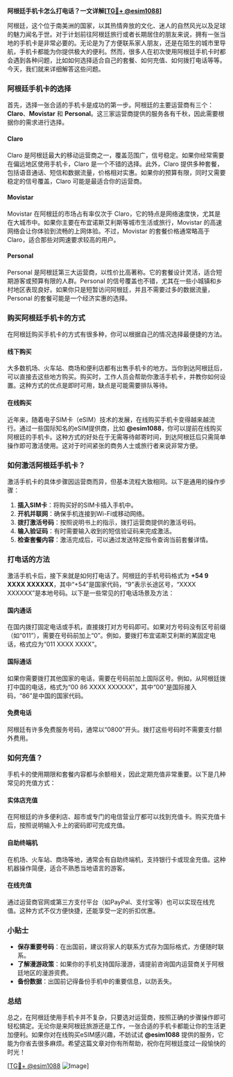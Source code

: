 **阿根廷手机卡怎么打电话？一文详解[[TG💪+ @esim1088](https://t.me/s/esim1088)]**

阿根廷，这个位于南美洲的国家，以其热情奔放的文化、迷人的自然风光以及足球的魅力闻名于世。对于计划前往阿根廷旅行或者长期居住的朋友来说，拥有一张当地的手机卡是非常必要的。无论是为了方便联系家人朋友，还是在陌生的城市里导航，手机卡都能为你提供极大的便利。然而，很多人在初次使用阿根廷手机卡时都会遇到各种问题，比如如何选择适合自己的套餐、如何充值、如何拨打电话等等。今天，我们就来详细解答这些问题。

### 阿根廷手机卡的选择

首先，选择一张合适的手机卡是成功的第一步。阿根廷的主要运营商有三个：**Claro**、**Movistar** 和 **Personal**。这三家运营商提供的服务各有千秋，因此需要根据你的需求进行选择。

#### Claro
Claro 是阿根廷最大的移动运营商之一，覆盖范围广，信号稳定。如果你经常需要在偏远地区使用手机卡，Claro 是一个不错的选择。此外，Claro 提供多种套餐，包括语音通话、短信和数据流量，价格相对实惠。如果你的预算有限，同时又需要稳定的信号覆盖，Claro 可能是最适合你的运营商。

#### Movistar
Movistar 在阿根廷的市场占有率仅次于 Claro，它的特点是网络速度快，尤其是在大城市中。如果你主要在布宜诺斯艾利斯等城市生活或旅行，Movistar 的高速网络会让你体验到流畅的上网体验。不过，Movistar 的套餐价格通常略高于 Claro，适合那些对网速要求较高的用户。

#### Personal
Personal 是阿根廷第三大运营商，以性价比高著称。它的套餐设计灵活，适合短期游客或预算有限的人群。Personal 的信号覆盖也不错，尤其在一些小城镇和乡村地区表现良好。如果你只是短暂访问阿根廷，并且不需要过多的数据流量，Personal 的套餐可能是一个经济实惠的选择。

### 购买阿根廷手机卡的方式

在阿根廷购买手机卡的方式有很多种，你可以根据自己的情况选择最便捷的方法。

#### 线下购买
大多数机场、火车站、商场和便利店都有出售手机卡的地方。当你到达阿根廷后，可以直接去这些地方购买。购买时，工作人员会帮助你激活手机卡，并教你如何设置。这种方式的优点是即时可用，缺点是可能需要排队等待。

#### 在线购买
近年来，随着电子SIM卡（eSIM）技术的发展，在线购买手机卡变得越来越流行。通过一些国际知名的eSIM提供商，比如 **@esim1088**，你可以提前在线购买阿根廷的手机卡。这种方式的好处在于无需等待邮寄时间，到达阿根廷后只需简单操作即可激活使用。这对于时间紧张的商务人士或旅行者来说非常方便。

### 如何激活阿根廷手机卡？

激活手机卡的具体步骤因运营商而异，但基本流程大致相同。以下是通用的操作步骤：

1. **插入SIM卡**：将购买好的SIM卡插入手机中。
2. **开机并联网**：确保手机连接到Wi-Fi或移动网络。
3. **拨打激活号码**：按照说明书上的指示，拨打运营商提供的激活号码。
4. **输入验证码**：有时需要输入收到的短信验证码来完成激活。
5. **检查套餐内容**：激活完成后，可以通过发送特定指令查询当前套餐详情。

### 打电话的方法

激活手机卡后，接下来就是如何打电话了。阿根廷的手机号码格式为 **+54 9 XXXX XXXXXX**，其中“+54”是国家代码，“9”表示长途区号，“XXXX XXXXXX”是本地号码。以下是一些常见的打电话场景及方法：

#### 国内通话
在国内拨打固定电话或手机，直接拨打对方号码即可。如果对方号码没有区号前缀（如“011”），需要在号码前加上“0”。例如，要拨打布宜诺斯艾利斯的某固定电话，格式应为“011 XXXX XXXX”。

#### 国际通话
如果你需要拨打其他国家的电话，需要在号码前加上国际区号。例如，从阿根廷拨打中国的电话，格式为“00 86 XXXX XXXXXX”，其中“00”是国际接入码，“86”是中国的国家代码。

#### 免费电话
阿根廷有许多免费服务号码，通常以“0800”开头。拨打这些号码时不需要支付额外费用。

### 如何充值？

手机卡的使用期限和套餐内容都与余额相关，因此定期充值非常重要。以下是几种常见的充值方式：

#### 实体店充值
在阿根廷的许多便利店、超市或专门的电信营业厅都可以找到充值卡。购买充值卡后，按照说明输入卡上的密码即可完成充值。

#### 自助终端机
在机场、火车站、商场等地，通常会有自助终端机，支持银行卡或现金充值。这种机器操作简便，适合不熟悉当地语言的游客。

#### 在线充值
通过运营商官网或第三方支付平台（如PayPal、支付宝等）也可以实现在线充值。这种方式不仅方便快捷，还能享受一定的折扣优惠。

### 小贴士

- **保存重要号码**：在出国前，建议将家人的联系方式存为国际格式，方便随时联系。
- **了解漫游政策**：如果你的手机支持国际漫游，请提前咨询国内运营商关于阿根廷地区的漫游资费。
- **备份数据**：出国前记得备份手机中的重要信息，以防丢失。

### 总结

总之，在阿根廷使用手机卡并不复杂，只要选对运营商，按照正确的步骤操作即可轻松搞定。无论你是来阿根廷旅游还是工作，一张合适的手机卡都能让你的生活更加便利。如果你对在线购买eSIM感兴趣，不妨试试 **@esim1088** 提供的服务，它能为你省去很多麻烦。希望这篇文章对你有所帮助，祝你在阿根廷度过一段愉快的时光！

[[TG💪+ @esim1088](https://t.me/s/esim1088) ![Image](https://i.postimg.cc/4NQfJmqS/Snipaste-2025-05-13-00-14-12.png)]